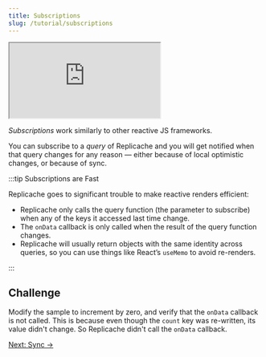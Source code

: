 ```yaml
---
title: Subscriptions
slug: /tutorial/subscriptions
---
```


<iframe src="https://codesandbox.io/embed/replicache-subscriptions-13-s5tdqk?autoresize=1&fontsize=12&hidenavigation=1&theme=light&codemirror=1&view=split"
     style={{'width':'100%','height':'350px', 'border':'1px solid rgb(222,221,221)', 'overflow':'hidden'}}
     title="constructing-replicache"
     allow="accelerometer; ambient-light-sensor; camera; encrypted-media; geolocation; gyroscope; hid; microphone; midi; payment; usb; vr; xr-spatial-tracking"
     sandbox="allow-forms allow-modals allow-popups allow-presentation allow-same-origin allow-scripts"
></iframe>

_Subscriptions_ work similarly to other reactive JS frameworks.

You can subscribe to a _query_ of Replicache and you will get notified when that query changes for any reason — either because of local optimistic changes, or because of sync.

:::tip Subscriptions are Fast

Replicache goes to significant trouble to make reactive renders efficient:

- Replicache only calls the query function (the parameter to subscribe) when any of the keys it accessed last time change.
- The `onData` callback is only called when the result of the query function changes.
- Replicache will usually return objects with the same identity across queries, so you can use things like React’s `useMemo` to avoid re-renders.

:::

<h2>Challenge</h2>

Modify the sample to increment by zero, and verify that the `onData` callback is not called. This is because even though the `count` key was re-written, its value didn't change. So Replicache didn't call the `onData` callback.

<div style={{fontSize:"1.2em", fontWeight:"bold", marginTop:"3em"}}><a href="/tutorial/sync">Next: Sync &rarr;</a></div>
